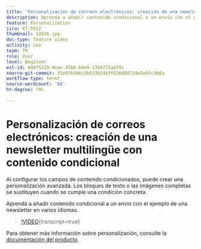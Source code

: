 ```yaml
---
title: 'Personalización de correos electrónicos: creación de una newsletter multilingüe con contenido condicional'
description: Aprenda a añadir contenido condicional a un envío con el ejemplo de una newsletter en varios idiomas.
feature: Personalization
jira: KT-5922
thumbnail: 24926.jpg
doc-type: feature video
activity: use
team: TM
role: User
level: Beginner
exl-id: 080f5229-9eae-45b6-b0e0-13b4721ad79c
source-git-commit: 35e036486c5b533b54b3f626d88734e9a9fc3b8a
workflow-type: tm+mt
source-wordcount: '86'
ht-degree: 79%

---
```


# Personalización de correos electrónicos: creación de una newsletter multilingüe con contenido condicional

Al configurar los campos de contenido condicionados, puede crear una personalización avanzada. Los bloques de texto o las imágenes completas se sustituyen cuando se cumple una condición concreta.

Aprenda a añadir contenido condicional a un envío con el ejemplo de una newsletter en varios idiomas.

>[!VIDEO](https://video.tv.adobe.com/v/24926?quality=12&learn=on){transcript=true}

Para obtener más información sobre personalización, consulte la [documentación del producto](https://experienceleague.adobe.com/docs/campaign-classic/using/sending-messages/personalizing-deliveries/about-personalization.html?lang=es).
